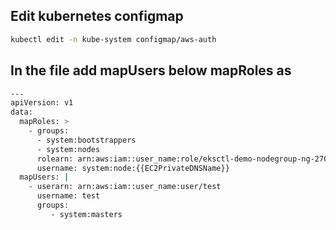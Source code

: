 ## Edit kubernetes configmap
```sh
kubectl edit -n kube-system configmap/aws-auth
```
## In the file add mapUsers below mapRoles as
```sh
---
apiVersion: v1
data:
  mapRoles: >
    - groups:
      - system:bootstrappers
      - system:nodes
      rolearn: arn:aws:iam::user_name:role/eksctl-demo-nodegroup-ng-270a75ac-NodeInstanceRole-S9qejavfKfxG
      username: system:node:{{EC2PrivateDNSName}}
  mapUsers: |
    - userarn: arn:aws:iam::user_name:user/test
      username: test
      groups:
         - system:masters
```
